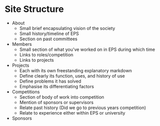 # Site Structure

- About
   - Small brief encapsulating vision of the society
   - Small history/timeline of EPS
   - Section on past committees
- Members
   - Small section of what you've worked on in EPS during which time
   - Links to roles/competition
   - Links to projects
- Projects
   - Each with its own freestanding explanatory markdown
   - Define clearly its function, uses, and history of use
   - Define problems it has solved
   - Emphasise its differentiating factors
- Competitions
   - Section of body of work into competition
   - Mention of sponsors or supervisors
   - Relate past history (Did we go to previous years competition)
   - Relate to experience either within EPS or university
- Sponsors



